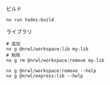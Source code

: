 

ビルド
```
nx run todos:build
```


ライブラリ
```
# 追加
nx g @nrwl/workspace:lib my-lib
# 削除
nx g rm @nrwl/workspace:remove my-lib
```



```
nx g @nrwl/workspace:remove --help
nx g @nrwl/express:lib --help
```
